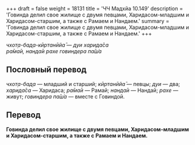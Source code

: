 +++
draft = false
weight = 18131
title = 'ЧЧ Мадхйа 10.149'
description = 'Говинда делил свое жилище с двумя певцами, Харидасом-младшим и Харидасом-старшим, а также с Рамаем и Нандаем.'
summary = 'Говинда делил свое жилище с двумя певцами, Харидасом-младшим и Харидасом-старшим, а также с Рамаем и Нандаем.'
+++

_чхот̣а-бад̣а-кӣртанӣйа̄ — дуи харида̄са  
ра̄ма̄и, нанда̄и рахе говиндера па̄ш́а_

## Пословный перевод

_чхот̣а_\-_бад̣а_ — младший и старший; _кӣртанӣйа̄_ — певцы; _дуи_ — два; _харида̄са_ — Харидаса; _ра̄ма̄и_ — Рамай; _нанда̄и_ — Нандай; _рахе_ — живут; _говиндера_ _па̄ш́а_ — вместе с Говиндой.

## Перевод

**Говинда делил свое жилище с двумя певцами, Харидасом-младшим и Харидасом-старшим, а также с Рамаем и Нандаем.**
